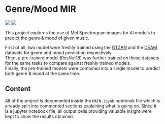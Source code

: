 # Genre/Mood MIR

[![](https://img.shields.io/badge/-Python%203.11-ffd343?logo=python)](https://www.python.org/)
[![](https://img.shields.io/badge/-PyTorch%202.0-gray?logo=pytorch)](https://pytorch.org/)

This project explores the use of Mel Spectrogram images for AI models to predict the genre & mood of given music.

First of all, two model were freshly trained using the [GTZAN](https://www.kaggle.com/datasets/andradaolteanu/gtzan-dataset-music-genre-classification) and the [DEAM](https://www.kaggle.com/datasets/imsparsh/deam-mediaeval-dataset-emotional-analysis-in-music) datasets for genre and mood prediction respectively. \
Then, a pre-trained model (ResNet18) was further trained on those datasets for the same tasks to compare against freshly trained models. \
Finally, the pre-trained models were combined into a single model to predict both genre & mood at the same time.

## Content
All of the project is documented inside the ```MAIN.ipynb``` notebook file which is already split into commented sections explaining what is going on. Since it is a jupyter notebook file, all output cells providing valuable insight were kept to show the results obtained.
